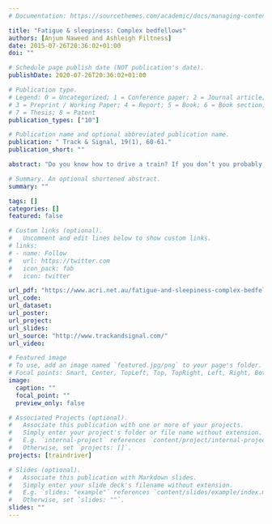 ```yaml
---
# Documentation: https://sourcethemes.com/academic/docs/managing-content/

title: "Fatigue & sleepiness: Complex bedfellows"
authors: [Anjum Naweed and Ashleigh Filtness]
date: 2015-07-26T20:36:02+01:00
doi: ""

# Schedule page publish date (NOT publication's date).
publishDate: 2020-07-26T20:36:02+01:00

# Publication type.
# Legend: 0 = Uncategorized; 1 = Conference paper; 2 = Journal article;
# 3 = Preprint / Working Paper; 4 = Report; 5 = Book; 6 = Book section;
# 7 = Thesis; 8 = Patent
publication_types: ["10"]

# Publication name and optional abbreviated publication name.
publication: " Track & Signal, 19(1), 60-61."
publication_short: ""

abstract: "Do you know how to drive a train? If you don’t you probably believe that you have a fair idea of what it’s all about. Forget what you know, or think you know. Trains are heavy and fast but they feel and handle like driving on ice so they take a long time to stop. The braking distances for a typical piece of track are unlike anything you will have experienced before. With that in mind, imagine you were driving with a bit of dew, or grease, or millipede over the track. You would lose traction and slip everywhere. To avoid this, you would need a compensatory driving strategy. You could drive more slowly, or brake sooner, or change how you brake. Your experience and intuition would lead the way. Folks, this is why it’s called “driving by the seat of your pants”..."

# Summary. An optional shortened abstract.
summary: ""

tags: []
categories: []
featured: false

# Custom links (optional).
#   Uncomment and edit lines below to show custom links.
# links:
# - name: Follow
#   url: https://twitter.com
#   icon_pack: fab
#   icon: twitter

url_pdf: "https://www.acri.net.au/fatigue-and-sleepiness-complex-bedfellows/"
url_code:
url_dataset:
url_poster:
url_project:
url_slides:
url_source: "http://www.trackandsignal.com/"
url_video:

# Featured image
# To use, add an image named `featured.jpg/png` to your page's folder. 
# Focal points: Smart, Center, TopLeft, Top, TopRight, Left, Right, BottomLeft, Bottom, BottomRight.
image:
  caption: ""
  focal_point: ""
  preview_only: false

# Associated Projects (optional).
#   Associate this publication with one or more of your projects.
#   Simply enter your project's folder or file name without extension.
#   E.g. `internal-project` references `content/project/internal-project/index.md`.
#   Otherwise, set `projects: []`.
projects: [traindriver]

# Slides (optional).
#   Associate this publication with Markdown slides.
#   Simply enter your slide deck's filename without extension.
#   E.g. `slides: "example"` references `content/slides/example/index.md`.
#   Otherwise, set `slides: ""`.
slides: ""
---
```

